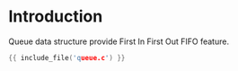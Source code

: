 # Introduction

Queue data structure provide First In First Out FIFO feature.

```c
{{ include_file('queue.c') }}
```
